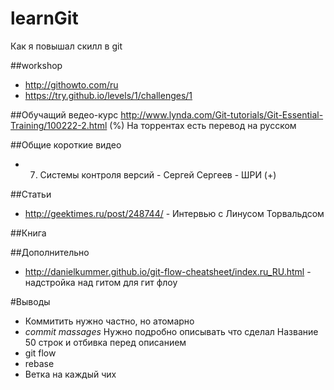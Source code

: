 # learnGit
Как я повышал скилл в git


##workshop
+ http://githowto.com/ru
+ https://try.github.io/levels/1/challenges/1

##Обучащий ведео-курс
http://www.lynda.com/Git-tutorials/Git-Essential-Training/100222-2.html (%)
На торрентах есть перевод на русском

##Общие короткие видео
+ 007. Системы контроля версий - Сергей Сергеев - ШРИ (+)

##Cтатьи
+ http://geektimes.ru/post/248744/ - Интервью с Линусом Торвальдсом


##Книга

##Дополнительно
+ http://danielkummer.github.io/git-flow-cheatsheet/index.ru_RU.html - надстройка над гитом для гит флоу

#Выводы

+ Коммитить нужно частно, но атомарно
+ *commit massages*
  Нужно подробно описывать что сделал
  Название 50 строк и отбивка перед описанием
+ git flow
+ rebase
+ Ветка на каждый чих
